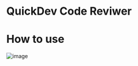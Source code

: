 # QuickDev Code Reviwer

# How to use
![image](https://github.com/sum20156/pr-reviewer/assets/35376901/8a7443a0-ce07-4eae-92f1-884b96eeab0d)
